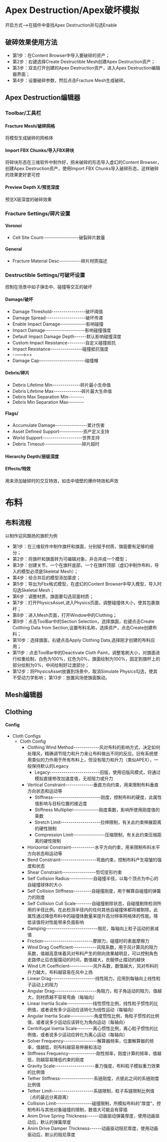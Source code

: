 # Apex Destruction/Apex破坏模拟
开启方式-->在插件中查找Apex Destruction并勾选Enable

## 破碎效果使用方法
- 第1步：在Content Browser中导入要破碎的资产；
- 第2步：右键选择Create Destructible Mesh创建Apex Destruction资产；
- 第3步：双击打开创建的Apex Destruction资产，进入Apex Destruction编辑器界面；
- 第4步：设置破碎参数，然后点击Fracture Mesh生成破碎。

## Apex Destruction编辑器
### Toolbar/工具栏
#### Fracture Mesh/破碎网格
将模型生成破碎的网格体
#### Import FBX Chunks/导入FBX碎块
将碎块形态在三维软件中制作好，把未破碎的形态导入虚幻的Content Browser，创建Apex Destruction资产，使用Import FBX Chunks导入破碎形态，这样破碎的效果更好更可控
#### Preview Depth X/预览深度
预览X层深度的破碎效果
### Fracture Settings/碎片设置
#### Voronoi
- Cell Site Count------------------破裂碎片数量
#### General
- Fracture Material Desc-----------碎片材质描述
### Destructible Settings/可破坏设置
控制在场景中如子弹击中、碰撞等交互的破坏
#### Damage/破坏
- Damage Threshold-----------------破坏阈值
- Damage Spread--------------------破坏传递
- Enable Impact Damage-------------影响碰撞
- Impact Damage--------------------影响碰撞强度
- Default Impact Damage Depth------默认影响碰撞深度
- Custom Impact Resistance---------自定义碰撞抵抗
- Impact Resistance----------------碰撞抵抗强度
- ---->>>
- Damage Cap-----------------------碰撞帽
#### Debris/碎片
- Debris Lifetime Min--------------碎片最小生命值
- Debris Lifetime Max--------------碎片最大生命值
- Debris Max Separation Min--------
- Debris Min Separation Max--------
#### Flags/
- Accumulate Damage----------------累计伤害
- Asset Defined Support------------资产定义支持
- World Support--------------------世界支持
- Debris Timeout-------------------碎片超时
#### Hierarchy Depth/层级深度
#### Effects/特效
用来添加破碎时的交互特效，如击中墙壁的爆炸特效和声效

# 布料
## 布料流程
以制作迎风飘扬的旗帜为例
- 第1步：在三维软件中制作旗杆和旗面，分别赋予材质，旗面要有足够的细分；
- 第2步：将旗杆和旗面转为可编辑对象，并合并成一个模型；
- 第3步：创建关节，一个在旗杆底部，一个在旗杆顶部（虚幻中制作布料，导入的模型必须是Skeletal Mesh）；
- 第4步：给合并后的模型添加蒙皮；
- 第5步：导出为Fbx格式模型，在虚幻的Content Browser中导入模型，导入时勾选Skeletal Mesh；
- 第6步：调整材质，旗面要勾选双面材质；
- 第7步：打开PhysicsAsset,进入Physics页面，调整碰撞体大小，使其包裹旗杆；
- 第8步：进入Mesh页面，打开Window中的Clothing；
- 第9步：点击ToolBar中的Section Selection，选择旗面，右键点击Create Colthing Data from Section,设置布料名称，选择资产，点击Create创建布料；
- 第10步：选择旗面，右键点击Apply Clothing Data,选择刚才创建的布料应用；
- 第11步：点击ToolBar中的Deactivate Cloth Paint，调整笔刷大小，对旗面进行权重绘制，白色为100%，红色为0%，旗面绘制为100%，固定到旗杆上的部分绘制为0%，中间绘制好过渡部分；
- 第12步：将PhysicsAsset放置到场景中，取消Simulate Physics勾选，使其不受动力学影响；
第13步：放置风场使旗面飘动。

## Mesh编辑器
## Clothing
#### Config
- Cloth Configs
  - Cloth Config
    - Clothing Wind Method-------------风对布料的影响方式，决定如何处理风，精确调节阻力和升力来让布料做出不同的反应。旧有系统使用类似的力作用于所有布料上，但没有阻力和升力（类似APEX），一般保持默认的Legacy
      - Legacy-------------------------旧版，使用旧版风模式，将通过模拟直接修改加速度值，无视阻力或升力
    - Vertical Constraint--------------垂直方向约束，用来限制布料垂直方向状态和运动等
      - Stiffness------------------------刚度，控制布料的硬度，此属性值影响与目标位置的接近度
      - Stiffness Multiplier-------------刚度乘数，影响所使用刚度值的乘数
      - Stretch Limit--------------------拉伸限制，有关此约束伸展距离的硬性限制
      - Compression Limit----------------压缩限制，有关此约束压缩距离的硬性限制
    - Horizontal Constraint------------水平方向约束，用来限制布料水平方向状态和运动等
    - Bend Constraint------------------弯曲约束，控制布料产生褶皱的强度和状态
    - Shear Constraint-----------------剪切变形约束
    - Self Collision Radius------------自碰撞半径，以每个顶点为中心的自碰撞球体的大小
    - Self Collision Stiffness---------自碰撞刚度，用于解算自碰撞的弹簧力的刚度
    - Self Collision Cull Scale--------自碰撞剔除状态，自碰撞剔除检测所用的半径比例。在此检测半径内的任何其他自碰撞体都将被剔除。此属性通过降低布料中的碰撞体数量来提升高分辨率网格体的性能。降低该值将对性能带来负面影响
    - Damping--------------------------阻尼，每轴向上粒子运动的衰减值
    - Friction-------------------------摩擦力，碰撞时的表面摩擦力
    - Wind Drag Coefficient------------风阻系数，用于风计算风的阻力系数，值越高意味着风对布料产生的侧向效果越明显，可以控制角色走路停止后衣服摆动的时间，数值越大，衣服停止摆动的越快
    - Wind Lift Coefficient------------风升系数，数值越大，风对布料的升力越大，布料越容易在风中上扬
    - Linear Drag----------------------线性阻力，应用到每轴向上线性粒子运动上的阻力
    - Angular Drag---------------------角阻力，粒子角运动的阻力，值越大，则材质越不容易弯曲（每轴向）
    - Linear Inertia Scale-------------线性惯性比例，线性粒子惯性的比例值，或者说有多少运动应该转化为线性运动（每轴向）
    - Angular Inertia Scale------------角度惯性比例，角粒子惯性的比例值，或者说多少运动应该转化为角向运动（每轴向）
    - Centrifugal Inertia Scale--------离心惯性比例，离心粒子惯性的比例值，或者说多少运动应转化为离心运动（每轴向）
    - Solver Frequency-----------------解算器频率，位置解算器的频率，值越低，则布料越容易伸展和活动
    - Stiffness Frequency--------------刚性频率，刚度计算的频率，值越低，则越容易降低约束的刚度
    - Gravity Scale--------------------重力强度，布料粒子模拟重力效果的比例值
    - Tether Stiffness-----------------系链刚度，点彼此之间的系链刚度比例值
    - Tether Limit---------------------系链限制，粒子系链限制比例值（点的最远分离距离）
    - Collision Limit------------------碰撞限制，所模拟布料的“厚度”，控制布料与其他对象碰撞的限制，数值大可能会有穿插
    - Anim Drive Spring Thickness------动画驱动弹簧厚度，使用动画驱动后，默认的弹簧厚度
    - Anim Drive Damper Thickness------动画驱动阻尼厚度，使用动画驱动后，默认的阻尼厚度

